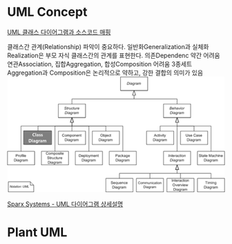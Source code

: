 # UML Concept

[UML 클래스 다이어그램과 소스코드 매핑](https://www.nextree.co.kr/p6753/)

클래스간 관계(Relationship) 파악이 중요하다.
일반화Generalization과 실체화Realization은 부모 자식 클래스간의 관계를 표현한다.
의존Dependenc 약간 어려움
연관Association, 집합Aggregation, 합성Composition 어려움 3종세트
Aggregation과 Composition은 논리적으로 약하고, 강한 결합의 의미가 있음  
<img src='./images/fig1 uml types.png' width='600'>  

[Sparx Systems - UML 다이어그램 상세설명 ](https://sparxsystems.com/resources/tutorials/uml2/index.html)


# Plant UML